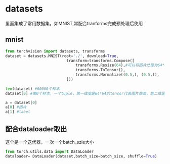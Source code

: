 # datasets
里面集成了常用数据集，如MNIST,常配合tranforms完成预处理后使用

## mnist

```py
from torchvision import datasets, transforms
dataset = datasets.MNIST(root='./', download=True,
                           transform=transforms.Compose([
                               transforms.Resize(64),#可以将图片处理为64*64
                               transforms.ToTensor(),
                               transforms.Normalize((0.5,), (0.5,)),
                           ]))
                          
len(dataset) #60000个样本
dataset[0] #第0个样本，一个tuple，第一维度是64*64的tensor代表图片像素，第二维是label用int代表

a = dataset[0]
a[0] #图片
a[1] #label

```

## 配合dataloader取出
这个是一个迭代器，一次一个batch_szie大小
```py
from torch.utils.data import DataLoader
dataloader= DataLoader(dataset,batch_size=batch_size, shuffle=True)
```
